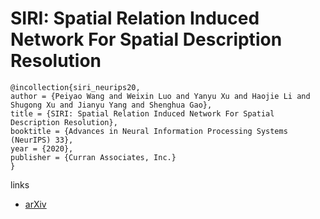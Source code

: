 # SIRI: Spatial Relation Induced Network For Spatial Description Resolution

```
@incollection{siri_neurips20,
author = {Peiyao Wang and Weixin Luo and Yanyu Xu and Haojie Li and Shugong Xu and Jianyu Yang and Shenghua Gao},
title = {SIRI: Spatial Relation Induced Network For Spatial Description Resolution},
booktitle = {Advances in Neural Information Processing Systems (NeurIPS) 33},
year = {2020},
publisher = {Curran Associates, Inc.}
}
```

links
- [arXiv](https://arxiv.org/abs/2010.14301)
